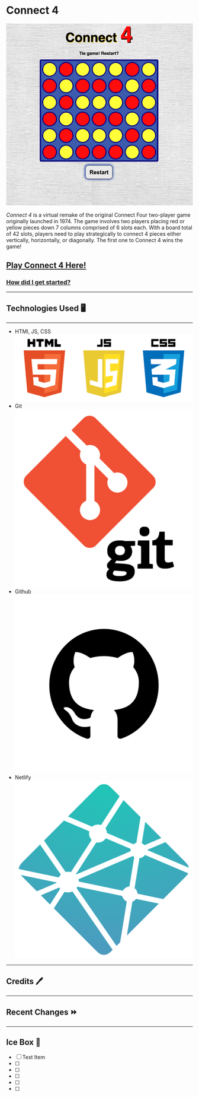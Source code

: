 # Connect 4

![alt text](/images/connect-4-screenshot.png)

*Connect 4* is a virtual remake of the original Connect Four two-player game originally launched in 1974. The game involves two players placing red or yellow pieces down 7 columns comprised of 6 slots each. With a board total of 42 slots, players need to play strategically to connect 4 pieces either vertically, horizontally, or diagonally. The first one to Connect 4 wins the game!

## [Play Connect 4 Here!](https://oscarnunez1-connect-4.netlify.app/) 
### [How did I get started?](https://docs.google.com/document/d/1IdEWHJSMQvPbDnjo_6TufaYbcAl6jaB7qdyPEVg3swQ/edit)
---

## Technologies Used 🖥️
---
* HTMl, JS, CSS
![alt text](/images/technology-vector.png)
* Git
![alt text](/images/git-logo.png) 
* Github
![alt text](/images/github-logo.png)
* Netlify
![alt text](/images/netlify-logo.png)
---

## Credits 🖊️

---

## Recent Changes ⏩

---

## Ice Box 🧊
- [ ] Test Item
- [ ]
- [ ]
- [ ]
- [ ]
- [ ]
